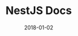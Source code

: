 ---
layout: site
title: "NestJS Docs"
date: 2018-01-02
categories: [developer-tools]
version: 5.1.2
major: 5
minor: 1
patch: 2
slug: nestjs-docs
link: https://docs.nestjs.com/
submitter: lpolepeddi
permalink: /sites/:slug
---